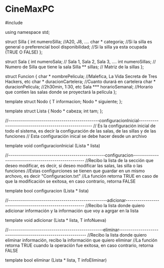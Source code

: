 # CineMaxPC

#include <iostream>

using namespace std;

struct Silla
{
    int numeroSilla; //A20, J8, ....
    char * categoria; //Si la silla es general o preferencial
    bool disponibilidad;  //Si la silla ya esta ocupada (TRUE O FALSE)
};

struct Sala
{
    int numeroSala; // Sala 1, Sala 2, Sala 3, ....
    int numeroSillas; // Numero de Silla que tiene la sala
    Silla ** sillas; // Matriz de la sillas 
};

struct Funcion
{
    char * nombrePelicula; //Malefica, La Vida Secreta de Tres Hackers, etc 
    char * duracionCartelera; //Cuanto durará en cartelera
    char * duracionPelicula; //2h30min, 1:30, etc
    Sala *** horarioSemanal; //Horario que contien las salas donde se proyectará la película 
};

template <typename T>
struct Nodo
{
    T informacion;
    Nodo <T> * siguiente; 
};
    
template <typeName T>
struct Lista 
{
    Nodo <T> * cabeza;
    int tam; 
};

//----------------------------------------------configuracionInicial------------------------------------------------------
// Es la configuración inicial de todo el sistema, es decir la configuración de las salas, de las sillas y de las funciones 
// Esta configuración inical se debe hacer desde un archivo 

template <typename T>
void configuracionInicial (Lista <T> * lista) 
     
                                            
//-------------------------------------------------configuracion-----------------------------------------------------
//Recibo la lista de la sección que deseo modificar, es decir, si deseo modificar las salas, las silla o las funciones
//Estas configurciones se tienen que guardar en un mismo archovo, es decir "Configuracion.txt"
//La función retorna TRUE en caso de que la modificación se exitosa, en caso contrario, retorna FALSE

template <typename T>
bool configuracion (Lista <T> * lista)


//--------------------------------------------------adicionar---------------------------------------------------------
//Recibo la lista donde quiero adicionar información y la información que voy a agrgar en la lista 

template <typename T>
void adicionar (Lista <T> * lista, T infoNueva)


//------------------------------------------------eliminar-------------------------------------------------------------
//Recibo  la lista donde quiero eliminar información, recibo la información que quiero eliminar
//La función retorna TRUE cuando la operación fue exitosa, en caso contrario, retorna FALSE 

template <typename T>
bool eliminar (Lista <T> * lista, T infoEliminar)
